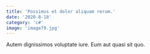 ```yaml
---
title: 'Possimus et dolor aliquam rerum.'
date: '2020-8-18'
category: 'c#'
image: 'image79.jpg'
---
```


Autem dignissimos voluptate iure.
Eum aut quasi sit quo.
